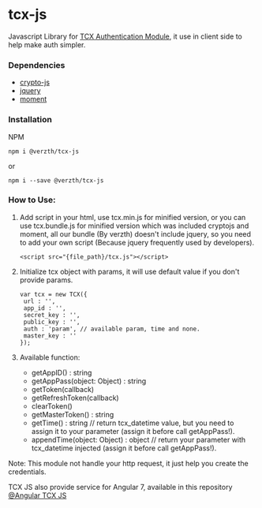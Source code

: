# tcx-js
Javascript Library for [TCX Authentication Module](https://github.com/verzth/tcx), it use in client side to help make auth simpler.

### Dependencies
- [crypto-js](https://www.npmjs.com/package/crypto-js)
- [jquery](https://jquery.com/)
- [moment](http://momentjs.com)

### Installation
NPM
```
npm i @verzth/tcx-js
```
or
```
npm i --save @verzth/tcx-js
```

### How to Use:
1. Add script in your html, use tcx.min.js for minified version, or you can use tcx.bundle.js for minified version
   which was included cryptojs and moment, all our bundle (By verzth) doesn't include jquery, so you need to add your own script
   (Because jquery frequently used by developers).
   ```
   <script src="{file_path}/tcx.js"></script>
   ```

2. Initialize tcx object with params, it will use default value if you don't provide params.
   ```
   var tcx = new TCX({
    url : '',
    app_id : '',
    secret_key : '',
    public_key : '',
    auth : 'param', // available param, time and none.
    master_key : ''
   });
   ```
3. Available function:

   - getAppID() : string
   - getAppPass(object: Object) : string
   - getToken(callback)
   - getRefreshToken(callback)
   - clearToken()
   - getMasterToken() : string
   - getTime() : string // return tcx_datetime value, but you need to assign it to your parameter (assign it before call getAppPass!).
   - appendTime(object: Object) : object // return your parameter with tcx_datetime injected (assign it before call getAppPass!).

Note: This module not handle your http request, it just help you create the credentials.

TCX JS also provide service for Angular 7, available in this repository [@Angular TCX JS](https://github.com/verzth/tcx-js-angular)
